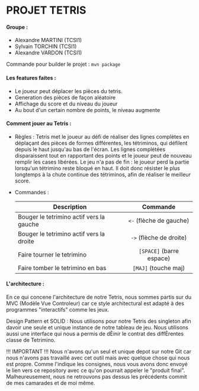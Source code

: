 # PROJET TETRIS

#### Groupe :
+ Alexandre MARTINI (TCSI1)
+ Sylvain TORCHIN (TCSI1)
+ Alexandre VARDON (TCSI1)

Commande pour builder le projet : ``` mvn package ```

#### Les features faites :
* Le joueur peut déplacer les pièces du tetris.
* Generation des pièces de façon aléatoire
* Affichage du score et du niveau du joueur
* Au bout d'un certain nombre de points, le niveau augmente

#### Comment jouer au Tetris :
* Règles :
Tetris met le joueur au défi de réaliser des lignes complètes en déplaçant des pièces de formes différentes,
les tétriminos, qui défilent depuis le haut jusqu'au bas de l'écran.
Les lignes complétées disparaissent tout en rapportant des points et le joueur peut de nouveau remplir les cases libérées.
Le jeu n'a pas de fin : le joueur perd la partie lorsqu'un tétrimino reste bloqué en haut.
Il doit donc résister le plus longtemps à la chute continue des tétriminos, afin de réaliser le meilleur score.

* Commandes :

  | Description                              |  Commande                    |
  | ---------------------------------------- |:----------------------------:|
  | Bouger le tetrimino actif vers la gauche | ```<-``` (flèche de gauche)  |
  | Bouger le tetrimino actif vers la droite | ```->``` (flèche de droite)  |
  | Faire tourner le tetrimino               | ```[SPACE]``` (barre espace) |
  | Faire tomber le tetrimino en bas         | ```[MAJ]``` (touche maj)     |

#### L'architecture :
En ce qui concene l'architecture de notre Tetris, nous sommes partis sur du MVC (Modèle Vue Controleur) car ce style architectural est adapté à des programmes "interactifs" comme les jeux.

Design Pattern et SOLID :
Nous utilisons pour notre Tetris des singleton afin davoir une seule et unique instance de notre tableau de jeu.
Nous utilisons aussi une interface qui nous a permis de dÈinir le contrat des diffÈrentes classe de Tetrimino.


!!! IMPORTANT !!!
Nous n'avons qu'un seul et unique depot sur notre Git car nous n'avons pas travaillé avec cet outil mais avec quelque chose qui nous est propre.
Comme l'indique les consignes, nous vous avons donc envoyé le lien vers ce repository avec ce qu'on pourrait appeler le "produit final".
Malheureusement, nous ne retrouvons pas dessus les précédents commit de mes camarades et de moi même.
